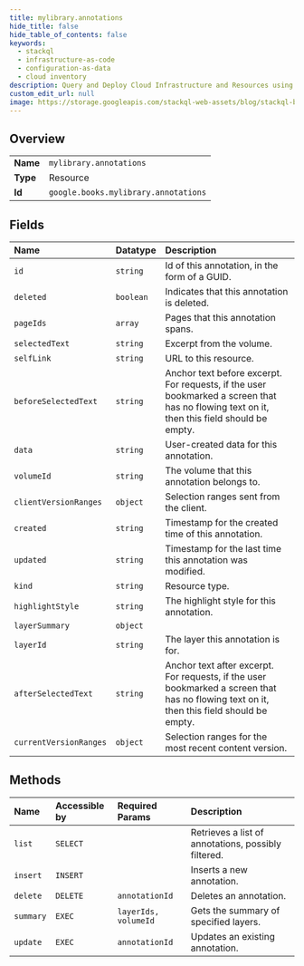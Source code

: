 ```yaml
---
title: mylibrary.annotations
hide_title: false
hide_table_of_contents: false
keywords:
  - stackql
  - infrastructure-as-code
  - configuration-as-data
  - cloud inventory
description: Query and Deploy Cloud Infrastructure and Resources using SQL
custom_edit_url: null
image: https://storage.googleapis.com/stackql-web-assets/blog/stackql-blog-post-featured-image.png
---
```

  
    

## Overview
<table><tbody>
<tr><td><b>Name</b></td><td><code>mylibrary.annotations</code></td></tr>
<tr><td><b>Type</b></td><td>Resource</td></tr>
<tr><td><b>Id</b></td><td><code>google.books.mylibrary.annotations</code></td></tr>
</tbody></table>

## Fields
| Name | Datatype | Description |
|:-----|:---------|:------------|
| `id` | `string` | Id of this annotation, in the form of a GUID. |
| `deleted` | `boolean` | Indicates that this annotation is deleted. |
| `pageIds` | `array` | Pages that this annotation spans. |
| `selectedText` | `string` | Excerpt from the volume. |
| `selfLink` | `string` | URL to this resource. |
| `beforeSelectedText` | `string` | Anchor text before excerpt. For requests, if the user bookmarked a screen that has no flowing text on it, then this field should be empty. |
| `data` | `string` | User-created data for this annotation. |
| `volumeId` | `string` | The volume that this annotation belongs to. |
| `clientVersionRanges` | `object` | Selection ranges sent from the client. |
| `created` | `string` | Timestamp for the created time of this annotation. |
| `updated` | `string` | Timestamp for the last time this annotation was modified. |
| `kind` | `string` | Resource type. |
| `highlightStyle` | `string` | The highlight style for this annotation. |
| `layerSummary` | `object` |  |
| `layerId` | `string` | The layer this annotation is for. |
| `afterSelectedText` | `string` | Anchor text after excerpt. For requests, if the user bookmarked a screen that has no flowing text on it, then this field should be empty. |
| `currentVersionRanges` | `object` | Selection ranges for the most recent content version. |
## Methods
| Name | Accessible by | Required Params | Description |
|:-----|:--------------|:----------------|:------------|
| `list` | `SELECT` |  | Retrieves a list of annotations, possibly filtered. |
| `insert` | `INSERT` |  | Inserts a new annotation. |
| `delete` | `DELETE` | `annotationId` | Deletes an annotation. |
| `summary` | `EXEC` | `layerIds, volumeId` | Gets the summary of specified layers. |
| `update` | `EXEC` | `annotationId` | Updates an existing annotation. |
